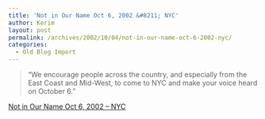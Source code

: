 ```yaml
---
title: 'Not in Our Name Oct 6, 2002 &#8211; NYC'
author: Kerim
layout: post
permalink: /archives/2002/10/04/not-in-our-name-oct-6-2002-nyc/
categories:
  - Old Blog Import
---
```


>   &#8220;We encourage people across the country, and especially from the East Coast and Mid-West, to come to NYC and make your voice heard on October 6.&#8221;


<a href="http://www.notinourname.net/oct6_02_nyc.html" onclick="_gaq.push(['_trackEvent', 'outbound-article', 'http://www.notinourname.net/oct6_02_nyc.html', 'Not in Our Name Oct 6, 2002 &#8211; NYC']);" >Not in Our Name Oct 6, 2002 &#8211; NYC</a>

